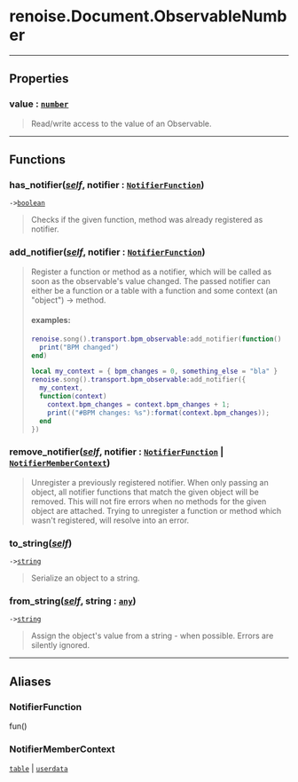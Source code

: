 # renoise.Document.ObservableNumber<a name="renoise.Document.ObservableNumber"></a>  

<!-- toc -->
  

---  
## Properties
### value : [`number`](../../API/builtins/number.md)<a name="value"></a>
> Read/write access to the value of an Observable.

  

---  
## Functions
### has_notifier([*self*](../../API/builtins/self.md), notifier : [`NotifierFunction`](#NotifierFunction))<a name="has_notifier"></a>
`->`[`boolean`](../../API/builtins/boolean.md)  

> Checks if the given function, method was already registered as notifier.
### add_notifier([*self*](../../API/builtins/self.md), notifier : [`NotifierFunction`](#NotifierFunction))<a name="add_notifier"></a>
> Register a function or method as a notifier, which will be called as soon as
> the observable's value changed. The passed notifier can either be a function
> or a table with a function and some context (an "object") -> method.
> #### examples:
> ```lua
> renoise.song().transport.bpm_observable:add_notifier(function()
>   print("BPM changed")
> end)
> 
> local my_context = { bpm_changes = 0, something_else = "bla" }
> renoise.song().transport.bpm_observable:add_notifier({
>   my_context,
>   function(context)
>     context.bpm_changes = context.bpm_changes + 1;
>     print(("#BPM changes: %s"):format(context.bpm_changes));
>   end
> })
> ```
### remove_notifier([*self*](../../API/builtins/self.md), notifier : [`NotifierFunction`](#NotifierFunction) | [`NotifierMemberContext`](#NotifierMemberContext))<a name="remove_notifier"></a>
> Unregister a previously registered notifier. When only passing an object,
> all notifier functions that match the given object will be removed.
> This will not fire errors when no methods for the given object are attached.
> Trying to unregister a function or method which wasn't registered, will resolve
> into an error.
### to_string([*self*](../../API/builtins/self.md))<a name="to_string"></a>
`->`[`string`](../../API/builtins/string.md)  

> Serialize an object to a string.
### from_string([*self*](../../API/builtins/self.md), string : [`any`](../../API/builtins/any.md))<a name="from_string"></a>
`->`[`string`](../../API/builtins/string.md)  

> Assign the object's value from a string - when possible. Errors are
> silently ignored.  



---  
## Aliases  
### NotifierFunction<a name="NotifierFunction"></a>
fun()  
  
  
### NotifierMemberContext<a name="NotifierMemberContext"></a>
[`table`](../../API/builtins/table.md) | [`userdata`](../../API/builtins/userdata.md)  
  
  

